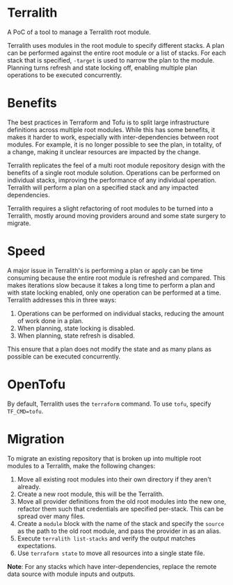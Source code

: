 # Terralith

A PoC of a tool to manage a Terralith root module.

Terralith uses modules in the root module to specify different stacks.  A plan can be performed against the entire root module or a list of stacks.  For each stack that is specified, `-target` is used to narrow the plan to the module.  Planning turns refresh and state locking off, enabling multiple plan operations to be executed concurrently.

# Benefits

The best practices in Terraform and Tofu is to split large infrastructure definitions across multiple root modules.  While this has some benefits, it makes it harder to work, especially with inter-dependencies between root modules.  For example, it is no longer possible to see the plan, in totality, of a change, making it unclear resources are impacted by the change.

Terralith replicates the feel of a multi root module repository design with the benefits of a single root module solution.  Operations can be performed on individual stacks, improving the performance of any individual operation.  Terralith will perform a plan on a specified stack and any impacted dependencies.

Terralith requires a slight refactoring of root modules to be turned into a Terralith, mostly around moving providers around and some state surgery to migrate.

# Speed

A major issue in Terralith's is performing a plan or apply can be time consuming because the entire root module is refreshed and compared.  This makes iterations slow because it takes a long time to perform a plan and with state locking enabled, only one operation can be performed at a time.  Terralith addresses this in three ways:

1. Operations can be performed on individual stacks, reducing the amount of work done in a plan.
2. When planning, state locking is disabled.
3. When planning, state refresh is disabled.

This ensure that a plan does not modify the state and as many plans as possible can be executed concurrently.

# OpenTofu

By default, Terralith uses the `terraform` command.  To use `tofu`, specify `TF_CMD=tofu`.

# Migration

To migrate an existing repository that is broken up into multiple root modules to a Terralith, make the following changes:

1. Move all existing root modules into their own directory if they aren't already.
2. Create a new root module, this will be the Terralith.
3. Move all provider definitions from the old root modules into the new one, refactor them such that credentials are specified per-stack.  This can be spread over many files.
4. Create a `module` block with the name of the stack and specify the `source` as the path to the old root module, and pass the provider in as an alias.
5. Execute `terralith list-stacks` and verify the output matches expectations.
6. Use `terraform state` to move all resources into a single state file.

**Note**: For any stacks which have inter-dependencies, replace the remote data source with module inputs and outputs.
